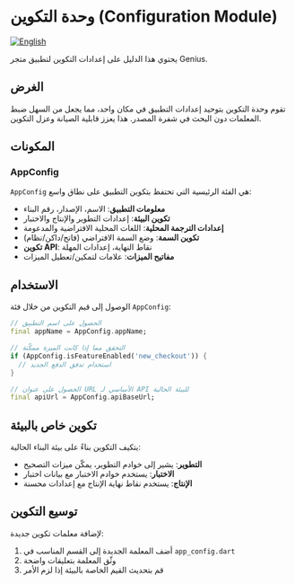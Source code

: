 # وحدة التكوين (Configuration Module)

[![English](https://img.shields.io/badge/Language-English-blueviolet?style=for-the-badge)](README.md)

يحتوي هذا الدليل على إعدادات التكوين لتطبيق متجر Genius.

## الغرض

تقوم وحدة التكوين بتوحيد إعدادات التطبيق في مكان واحد، مما يجعل من السهل ضبط المعلمات دون البحث في شفرة المصدر. هذا يعزز قابلية الصيانة وعزل التكوين.

## المكونات

### AppConfig

`AppConfig` هي الفئة الرئيسية التي تحتفظ بتكوين التطبيق على نطاق واسع:

- **معلومات التطبيق**: الاسم، الإصدار، رقم البناء
- **تكوين البيئة**: إعدادات التطوير والإنتاج والاختبار
- **إعدادات الترجمة المحلية**: اللغات المحلية الافتراضية والمدعومة
- **تكوين السمة**: وضع السمة الافتراضي (فاتح/داكن/نظام)
- **تكوين API**: نقاط النهاية، إعدادات المهلة
- **مفاتيح الميزات**: علامات لتمكين/تعطيل الميزات

## الاستخدام

الوصول إلى قيم التكوين من خلال فئة `AppConfig`:

```dart
// الحصول على اسم التطبيق
final appName = AppConfig.appName;

// التحقق مما إذا كانت الميزة ممكّنة
if (AppConfig.isFeatureEnabled('new_checkout')) {
  // استخدام تدفق الدفع الجديد
}

// الحصول على عنوان URL الأساسي لـ API للبيئة الحالية
final apiUrl = AppConfig.apiBaseUrl;
```

## تكوين خاص بالبيئة

يتكيف التكوين بناءً على بيئة البناء الحالية:

- **التطوير**: يشير إلى خوادم التطوير، يمكّن ميزات التصحيح
- **الاختبار**: يستخدم خوادم الاختبار مع بيانات اختبار
- **الإنتاج**: يستخدم نقاط نهاية الإنتاج مع إعدادات محسنة

## توسيع التكوين

لإضافة معلمات تكوين جديدة:

1. أضف المعلمة الجديدة إلى القسم المناسب في `app_config.dart`
2. وثّق المعلمة بتعليقات واضحة
3. قم بتحديث القيم الخاصة بالبيئة إذا لزم الأمر
